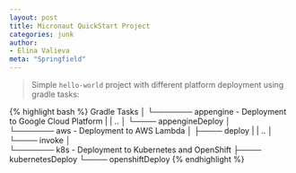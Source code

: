 ```yaml
---
layout: post
title: Micronaut QuickStart Project
categories: junk
author:
- Elina Valieva
meta: "Springfield"
---
```

> Simple `hello-world` project with different platform deployment using gradle tasks: 

{% highlight bash %}
Gradle Tasks
  │
  └─────── appengine - Deployment to Google Cloud Platform
  |             |       ..
  │             └──── appengineDeploy
  │      
  └─────── aws - Deployment to AWS Lambda
  │             ├──── deploy 
  |             |       ..
  │             └──── invoke
  │      
  └─────── k8s - Deployment to Kubernetes and OpenShift
                ├──── kubernetesDeploy
                └──── openshiftDeploy
{% endhighlight %}


[jekyll-docs]: http://jekyllrb.com/docs/home
[jekyll-gh]:   https://github.com/jekyll/jekyll
[jekyll-talk]: https://talk.jekyllrb.com/
